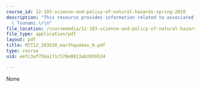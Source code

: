 ```yaml
---
course_id: 12-103-science-and-policy-of-natural-hazards-spring-2010
description: "This resource provides information related to associated phenomena:\
  \ Tsunami.\r\n"
file_location: /coursemedia/12-103-science-and-policy-of-natural-hazards-spring-2010/eefc3af75ba171c570e0813ab3936534_MIT12_103S10_earthquakes_6.pdf
file_type: application/pdf
layout: pdf
title: MIT12_103S10_earthquakes_6.pdf
type: course
uid: eefc3af75ba171c570e0813ab3936534

---
```

None